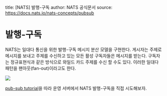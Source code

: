 title: [NATS] 발행-구독
author: NATS 공식문서
source: https://docs.nats.io/nats-concepts/pubsub

# 발행-구독

NATS는 일대다 통신을 위한 발행-구독 메시지 분산 모델을 구현한다. 게시자는 주제로 메시지를 보내고 주제를 수신하고 있는 모든 활성 구독자들은 메시지를 받는다. 구독자는 정규표현식과 같은 방식으로 와일드 카드 주제를 수신 할 수도 있다. 이러한 일대다 패턴을 팬아웃(fan-out)이라고도 한다.

![](https://gblobscdn.gitbook.com/assets%2F-LqMYcZML1bsXrN3Ezg0%2F-LqMZac7AGFpQY7ewbGi%2F-LqMZgHxXJwFMQlDdoqN%2Fpubsub.svg?alt=media)

[pub-sub tutorial](https://docs.nats.io/developing-with-nats/tutorials/pubsub)을 따라 운영 서버에서 NATS 발행-구독을 직접 시도해보자. 
